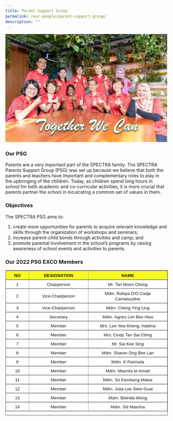 ```yaml
---
title: Parent Support Group
permalink: /our-people/parent-support-group/
description: ""
---
```



![](/images/PSG-2022-28-July-02-1024x682.png)


### Our PSG

Parents are a very important part of the SPECTRA family. The SPECTRA Parents Support Group (PSG) was set up because we believe that both the parents and teachers have important and complementary roles to play in the upbringing of the children. Today, as children spend long hours in school for both academic and co-curricular activities, it is more crucial that parents partner the school in inculcating a common set of values in them.

### **Objectives**

The SPECTRA PSG aims to:

1.  create more opportunities for parents to acquire relevant knowledge and skills through the organization of workshops and seminars;
2.  increase parent-child bonds through activities and camp; and
3.  promote parental involvement in the school’s programs by raising awareness of school events and activities to parents.

### **Our 2022 PSG EXCO Members**

<table border="1" cellspacing="1" cellpadding="1" style="box-sizing: inherit; border-collapse: collapse; border-spacing: 0px; max-width: 100%; border-color: rgb(156, 156, 156); width: 600px; height: 450px;"><tbody style="box-sizing: inherit;"><tr style="box-sizing: inherit; background: rgb(255, 255, 255);"><td style="box-sizing: inherit; padding: 5px 10px; background-color: rgb(250, 250, 35); text-align: center;"><strong style="box-sizing: inherit; font-weight: bold;"><span style="box-sizing: inherit; font-family: &quot;trebuchet ms&quot;, geneva, sans-serif; font-size: 10pt;">NO</span></strong></td><td style="box-sizing: inherit; padding: 5px 10px; background-color: rgb(250, 250, 35); text-align: center;"><strong style="box-sizing: inherit; font-weight: bold;"><span style="box-sizing: inherit; font-family: &quot;trebuchet ms&quot;, geneva, sans-serif; font-size: 10pt;">DESIGNATION</span></strong></td><td style="box-sizing: inherit; padding: 5px 10px; background-color: rgb(250, 250, 35); text-align: center;"><strong style="box-sizing: inherit; font-weight: bold;"><span style="box-sizing: inherit; font-family: &quot;trebuchet ms&quot;, geneva, sans-serif; font-size: 10pt;">NAME</span></strong></td></tr><tr style="box-sizing: inherit; background: rgb(230, 230, 230);"><td style="box-sizing: inherit; padding: 5px 10px; background-color: rgb(255, 255, 255); width: 80px; text-align: center;"><span style="box-sizing: inherit; font-family: &quot;trebuchet ms&quot;, geneva, sans-serif; font-size: 10pt;">1</span></td><td style="box-sizing: inherit; padding: 5px 10px; background-color: rgb(255, 255, 255); width: 234.077px; text-align: center;"><span style="box-sizing: inherit; font-family: &quot;trebuchet ms&quot;, geneva, sans-serif; font-size: 10pt;">Chairperson</span></td><td style="box-sizing: inherit; padding: 5px 10px; background-color: rgb(255, 255, 255); width: 365.923px; text-align: center;"><span style="box-sizing: inherit; font-family: &quot;trebuchet ms&quot;, geneva, sans-serif; font-size: 10pt;">Mr. Tan Moon Chong</span></td></tr><tr style="box-sizing: inherit; background: rgb(255, 255, 255);"><td style="box-sizing: inherit; padding: 5px 10px; background-color: rgb(255, 255, 255); width: 80px; text-align: center;"><span style="box-sizing: inherit; font-family: &quot;trebuchet ms&quot;, geneva, sans-serif; font-size: 10pt;">2</span></td><td style="box-sizing: inherit; padding: 5px 10px; background-color: rgb(255, 255, 255); width: 234.077px; text-align: center;"><span style="box-sizing: inherit; font-family: &quot;trebuchet ms&quot;, geneva, sans-serif; font-size: 10pt;">Vice-Chairperson</span></td><td style="box-sizing: inherit; padding: 5px 10px; background-color: rgb(255, 255, 255); width: 365.923px; text-align: center;"><span style="box-sizing: inherit; font-family: &quot;trebuchet ms&quot;, geneva, sans-serif; font-size: 10pt;">Mdm. Rokiya D/O Cadja Camaloudine</span></td></tr><tr style="box-sizing: inherit; background: rgb(230, 230, 230);"><td style="box-sizing: inherit; padding: 5px 10px; background-color: rgb(255, 255, 255); width: 80px; text-align: center;"><span style="box-sizing: inherit; font-family: &quot;trebuchet ms&quot;, geneva, sans-serif; font-size: 10pt;">3</span></td><td style="box-sizing: inherit; padding: 5px 10px; background-color: rgb(255, 255, 255); width: 234.077px; text-align: center;"><span style="box-sizing: inherit; font-family: &quot;trebuchet ms&quot;, geneva, sans-serif; font-size: 10pt;">Vice-Chairperson</span></td><td style="box-sizing: inherit; padding: 5px 10px; background-color: rgb(255, 255, 255); width: 365.923px; text-align: center;"><span style="box-sizing: inherit; font-family: &quot;trebuchet ms&quot;, geneva, sans-serif; font-size: 10pt;">Mdm. Cheng Ying Ling</span></td></tr><tr style="box-sizing: inherit; background: rgb(255, 255, 255);"><td style="box-sizing: inherit; padding: 5px 10px; background-color: rgb(255, 255, 255); width: 80px; text-align: center;"><span style="box-sizing: inherit; font-family: &quot;trebuchet ms&quot;, geneva, sans-serif; font-size: 10pt;">4</span></td><td style="box-sizing: inherit; padding: 5px 10px; background-color: rgb(255, 255, 255); width: 234.077px; text-align: center;"><span style="box-sizing: inherit; font-family: &quot;trebuchet ms&quot;, geneva, sans-serif; font-size: 10pt;">Secretary</span></td><td style="box-sizing: inherit; padding: 5px 10px; background-color: rgb(255, 255, 255); width: 365.923px; text-align: center;"><span style="box-sizing: inherit; font-family: &quot;trebuchet ms&quot;, geneva, sans-serif; font-size: 10pt;">Mdm.&nbsp;Agnes Lim Bee Hwa</span></td></tr><tr style="box-sizing: inherit; background: rgb(230, 230, 230);"><td style="box-sizing: inherit; padding: 5px 10px; background-color: rgb(255, 255, 255); width: 80px; text-align: center;"><span style="box-sizing: inherit; font-family: &quot;trebuchet ms&quot;, geneva, sans-serif; font-size: 10pt;">5</span></td><td style="box-sizing: inherit; padding: 5px 10px; background-color: rgb(255, 255, 255); width: 234.077px; text-align: center;"><span style="box-sizing: inherit; font-family: &quot;trebuchet ms&quot;, geneva, sans-serif; font-size: 10pt;">Member</span></td><td style="box-sizing: inherit; padding: 5px 10px; background-color: rgb(255, 255, 255); width: 365.923px; text-align: center;"><span style="box-sizing: inherit; font-family: &quot;trebuchet ms&quot;, geneva, sans-serif; font-size: 10pt;">Mrs. Lee Yew Kheng, Adelina</span></td></tr><tr style="box-sizing: inherit; background: rgb(255, 255, 255);"><td style="box-sizing: inherit; padding: 5px 10px; background-color: rgb(255, 255, 255); width: 80px; text-align: center;"><span style="box-sizing: inherit; font-family: &quot;trebuchet ms&quot;, geneva, sans-serif; font-size: 10pt;">6</span></td><td style="box-sizing: inherit; padding: 5px 10px; background-color: rgb(255, 255, 255); width: 234.077px; text-align: center;"><span style="box-sizing: inherit; font-family: &quot;trebuchet ms&quot;, geneva, sans-serif; font-size: 10pt;">Member</span></td><td style="box-sizing: inherit; padding: 5px 10px; background-color: rgb(255, 255, 255); width: 365.923px; text-align: center;"><span style="box-sizing: inherit; font-family: &quot;trebuchet ms&quot;, geneva, sans-serif; font-size: 10pt;">Mrs. Cindy Tan Sai Ching</span></td></tr><tr style="box-sizing: inherit; background: rgb(230, 230, 230);"><td style="box-sizing: inherit; padding: 5px 10px; background-color: rgb(255, 255, 255); width: 80px; text-align: center;"><span style="box-sizing: inherit; font-family: &quot;trebuchet ms&quot;, geneva, sans-serif; font-size: 10pt;">7</span></td><td style="box-sizing: inherit; padding: 5px 10px; background-color: rgb(255, 255, 255); width: 234.077px; text-align: center;"><span style="box-sizing: inherit; font-family: &quot;trebuchet ms&quot;, geneva, sans-serif; font-size: 10pt;">Member</span></td><td style="box-sizing: inherit; padding: 5px 10px; background-color: rgb(255, 255, 255); width: 365.923px; text-align: center;"><span style="box-sizing: inherit; font-family: &quot;trebuchet ms&quot;, geneva, sans-serif; font-size: 10pt;">Mr. Sia Kee Sing</span></td></tr><tr style="box-sizing: inherit; background: rgb(255, 255, 255);"><td style="box-sizing: inherit; padding: 5px 10px; background-color: rgb(255, 255, 255); width: 80px; text-align: center;"><span style="box-sizing: inherit; font-family: &quot;trebuchet ms&quot;, geneva, sans-serif; font-size: 10pt;">8</span></td><td style="box-sizing: inherit; padding: 5px 10px; background-color: rgb(255, 255, 255); width: 234.077px; text-align: center;"><span style="box-sizing: inherit; font-family: &quot;trebuchet ms&quot;, geneva, sans-serif; font-size: 10pt;">Member</span></td><td style="box-sizing: inherit; padding: 5px 10px; background-color: rgb(255, 255, 255); width: 365.923px; text-align: center;"><span style="box-sizing: inherit; font-family: &quot;trebuchet ms&quot;, geneva, sans-serif; font-size: 10pt;">Mdm. Sharon Ong Bee Lan</span></td></tr><tr style="box-sizing: inherit; background: rgb(230, 230, 230);"><td style="box-sizing: inherit; padding: 5px 10px; background-color: rgb(255, 255, 255); width: 80px; text-align: center;"><span style="box-sizing: inherit; font-family: &quot;trebuchet ms&quot;, geneva, sans-serif; font-size: 10pt;">9</span></td><td style="box-sizing: inherit; padding: 5px 10px; background-color: rgb(255, 255, 255); width: 234.077px; text-align: center;"><span style="box-sizing: inherit; font-family: &quot;trebuchet ms&quot;, geneva, sans-serif; font-size: 10pt;">Member</span></td><td style="box-sizing: inherit; padding: 5px 10px; background-color: rgb(255, 255, 255); width: 365.923px; text-align: center;"><span style="box-sizing: inherit; font-family: &quot;trebuchet ms&quot;, geneva, sans-serif; font-size: 10pt;">Mdm. K Parimala</span></td></tr><tr style="box-sizing: inherit; background: rgb(255, 255, 255);"><td style="box-sizing: inherit; padding: 5px 10px; background-color: rgb(255, 255, 255); width: 80px; text-align: center;"><span style="box-sizing: inherit; font-family: &quot;trebuchet ms&quot;, geneva, sans-serif; font-size: 10pt;">10</span></td><td style="box-sizing: inherit; padding: 5px 10px; background-color: rgb(255, 255, 255); width: 234.077px; text-align: center;"><span style="box-sizing: inherit; font-family: &quot;trebuchet ms&quot;, geneva, sans-serif; font-size: 10pt;">Member</span></td><td style="box-sizing: inherit; padding: 5px 10px; background-color: rgb(255, 255, 255); width: 365.923px; text-align: center;"><span style="box-sizing: inherit; font-family: &quot;trebuchet ms&quot;, geneva, sans-serif; font-size: 10pt;">Mdm. Maznita bt Ismail</span></td></tr><tr style="box-sizing: inherit; background: rgb(230, 230, 230);"><td style="box-sizing: inherit; padding: 5px 10px; background-color: rgb(255, 255, 255); width: 80px; text-align: center;"><span style="box-sizing: inherit; font-family: &quot;trebuchet ms&quot;, geneva, sans-serif; font-size: 10pt;">11</span></td><td style="box-sizing: inherit; padding: 5px 10px; background-color: rgb(255, 255, 255); width: 234.077px; text-align: center;"><span style="box-sizing: inherit; font-family: &quot;trebuchet ms&quot;, geneva, sans-serif; font-size: 10pt;">Member</span></td><td style="box-sizing: inherit; padding: 5px 10px; background-color: rgb(255, 255, 255); width: 365.923px; text-align: center;"><span style="box-sizing: inherit; font-family: &quot;trebuchet ms&quot;, geneva, sans-serif; font-size: 10pt;">Mdm. Sri Kembang Mekar</span></td></tr><tr style="box-sizing: inherit; background: rgb(255, 255, 255);"><td style="box-sizing: inherit; padding: 5px 10px; background-color: rgb(255, 255, 255); width: 80px; text-align: center;"><span style="box-sizing: inherit; font-family: &quot;trebuchet ms&quot;, geneva, sans-serif; font-size: 10pt;">12</span></td><td style="box-sizing: inherit; padding: 5px 10px; background-color: rgb(255, 255, 255); width: 234.077px; text-align: center;"><span style="box-sizing: inherit; font-family: &quot;trebuchet ms&quot;, geneva, sans-serif; font-size: 10pt;">Member</span></td><td style="box-sizing: inherit; padding: 5px 10px; background-color: rgb(255, 255, 255); width: 365.923px; text-align: center;"><span style="box-sizing: inherit; font-family: &quot;trebuchet ms&quot;, geneva, sans-serif; font-size: 10pt;">Mdm. Julia Lee Siew Guat</span></td></tr><tr style="box-sizing: inherit; background: rgb(230, 230, 230);"><td style="box-sizing: inherit; padding: 5px 10px; background-color: rgb(255, 255, 255); width: 80px; text-align: center;"><span style="box-sizing: inherit; font-family: &quot;trebuchet ms&quot;, geneva, sans-serif; font-size: 10pt;">13</span></td><td style="box-sizing: inherit; padding: 5px 10px; background-color: rgb(255, 255, 255); width: 234.077px; text-align: center;"><span style="box-sizing: inherit; font-family: &quot;trebuchet ms&quot;, geneva, sans-serif; font-size: 10pt;">Member</span></td><td style="box-sizing: inherit; padding: 5px 10px; background-color: rgb(255, 255, 255); width: 365.923px; text-align: center;"><span style="box-sizing: inherit; font-family: &quot;trebuchet ms&quot;, geneva, sans-serif; font-size: 10pt;">Mdm. Belinda Wong</span></td></tr><tr style="box-sizing: inherit; background: rgb(255, 255, 255);"><td style="box-sizing: inherit; padding: 5px 10px; background-color: rgb(255, 255, 255); width: 80px; text-align: center;"><span style="box-sizing: inherit; font-family: &quot;trebuchet ms&quot;, geneva, sans-serif; font-size: 10pt;">14</span></td><td style="box-sizing: inherit; padding: 5px 10px; background-color: rgb(255, 255, 255); width: 234.077px; text-align: center;"><span style="box-sizing: inherit; font-family: &quot;trebuchet ms&quot;, geneva, sans-serif; font-size: 10pt;">Member</span></td><td style="box-sizing: inherit; padding: 5px 10px; background-color: rgb(255, 255, 255); width: 365.923px; text-align: center;"><span style="box-sizing: inherit; font-family: &quot;trebuchet ms&quot;, geneva, sans-serif; font-size: 10pt;">Mdm. Siti Masrina</span></td></tr></tbody></table>
